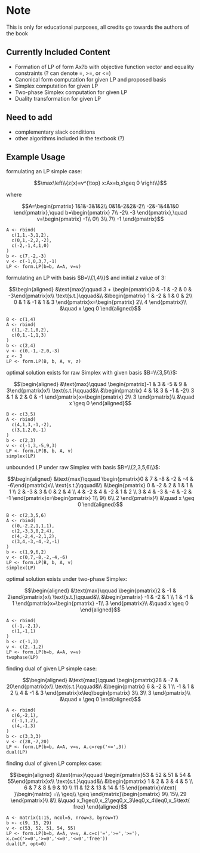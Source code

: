# Note
This is only for educational purposes, all credits go towards the authors of the book

## Currently Included Content
- Formation of LP of form Ax?b with objective function vector and equality constraints (? can denote =, >=, or <=)
- Canonical form computation for given LP and proposed basis
- Simplex computation for given LP
- Two-phase Simplex computation for given LP
- Duality transformation for given LP

## Need to add
- complementary slack conditions
- other algorithms included in the textbook (?)

## Example Usage
formulating an LP simple case:

$$\max\left\\{z(x)=v^{\top} x:Ax=b,x\geq 0 \right\\}$$

where

$$A=\begin{pmatrix}
1&1&-3&1&2\\
0&1&-2&2&-2\\
-2&-1&4&1&0
\end{pmatrix},\quad b=\begin{pmatrix}
7\\
-2\\
-3
\end{pmatrix},\quad v=\begin{pmatrix}
-1\\
0\\
3\\
7\\
-1
\end{pmatrix}$$

```
A <- rbind(
  c(1,1,-3,1,2),
  c(0,1,-2,2,-2),
  c(-2,-1,4,1,0)
)
b <- c(7,-2,-3)
v <- c(-1,0,3,7,-1)
LP <- form.LP(b=b, A=A, v=v)
```
formulating an LP with basis $B=\\{1,4\\}$ and initial $z$ value of $3$:

$$\begin{aligned}
    &\text{max}\qquad 3 + \begin{pmatrix}0 & -1 & -2 & 0 & -3\end{pmatrix}x\\
    \text{s.t.}\qquad&\\
    &\begin{pmatrix}
    1 & -2 & 1 & 0 & 2\\
    0 & 1 & -1 & 1 & 3
\end{pmatrix}x=\begin{pmatrix}
    2\\
    4
\end{pmatrix}\\
&\quad x \geq 0
\end{aligned}$$

```
B <- c(1,4)
A <- rbind(
  c(1,-2,1,0,2),
  c(0,1,-1,1,3)
)
b <- c(2,4)
v <- c(0,-1,-2,0,-3)
z <- 3
LP <- form.LP(B, b, A, v, z)
```
optimal solution exists for raw Simplex with given basis $B=\\{3,5\\}$:

$$\begin{aligned}
    &\text{max}\qquad \begin{pmatrix}-1 & 3 & -5 & 9 & 3\end{pmatrix}x\\
    \text{s.t.}\qquad&\\
    &\begin{pmatrix}
    4 & 1& 3 & -1 & -2\\
    3 & 1 & 2 & 0 & -1
\end{pmatrix}x=\begin{pmatrix}
    2\\
    3
\end{pmatrix}\\
&\quad x \geq 0
\end{aligned}$$

```
B <- c(3,5)
A <- rbind(
  c(4,1,3,-1,-2),
  c(3,1,2,0,-1)
)
b <- c(2,3)
v <- c(-1,3,-5,9,3)
LP <- form.LP(B, b, A, v)
simplex(LP)
```
unbounded LP under raw Simplex with basis $B=\\{2,3,5,6\\}$:

$$\begin{aligned}
    &\text{max}\qquad \begin{pmatrix}0 & 7 & -8 & -2 & -4 & -6\end{pmatrix}x\\
    \text{s.t.}\qquad&\\
    &\begin{pmatrix}
0 & -2 & 2 & 1 & 1 & 1 \\
2 & -3 & 3 & 0 & 2 & 4 \\
4 & -2 & 4 & -2 & 1 & 2 \\
3 & 4 & -3 & -4 & -2 & -1
\end{pmatrix}x=\begin{pmatrix}
    1\\
    9\\
    6\\
    2
\end{pmatrix}\\
&\quad x \geq 0
\end{aligned}$$

```
B <- c(2,3,5,6)
A <- rbind(
  c(0,-2,2,1,1,1),
  c(2,-3,3,0,2,4),
  c(4,-2,4,-2,1,2),
  c(3,4,-3,-4,-2,-1)
)
b <- c(1,9,6,2)
v <- c(0,7,-8,-2,-4,-6)
LP <- form.LP(B, b, A, v)
simplex(LP)
```
optimal solution exists under two-phase Simplex:

$$\begin{aligned}
    &\text{max}\qquad \begin{pmatrix}2 & -1 & 2\end{pmatrix}x\\
    \text{s.t.}\qquad&\\
    &\begin{pmatrix}
-1 & -2 & 1 \\
1 & -1 & 1
\end{pmatrix}x=\begin{pmatrix}
    -1\\
    3
\end{pmatrix}\\
&\quad x \geq 0
\end{aligned}$$

```
A <- rbind(
  c(-1,-2,1),
  c(1,-1,1)
)
b <- c(-1,3)
v <- c(2,-1,2)
LP <- form.LP(b=b, A=A, v=v)
twophase(LP)
```
finding dual of given LP simple case:

$$\begin{aligned}
    &\text{max}\qquad \begin{pmatrix}28 & -7 & 20\end{pmatrix}x\\
    \text{s.t.}\qquad&\\
    &\begin{pmatrix}
6 & -2 & 1 \\
-1 & 1 & 2 \\
4 & -1 & 3
\end{pmatrix}x\leq\begin{pmatrix}
    3\\
    3\\
    3
\end{pmatrix}\\
&\quad x \geq 0
\end{aligned}$$

```
A <- rbind(
  c(6,-2,1),
  c(-1,1,2),
  c(4,-1,3)
)
b <- c(3,3,3)
v <- c(28,-7,20)
LP <- form.LP(b=b, A=A, v=v, A.c=rep('<=',3))
dual(LP)
```
finding dual of given LP complex case:

$$\begin{aligned}
    &\text{max}\qquad \begin{pmatrix}53 & 52 & 51 & 54 & 55\end{pmatrix}x\\
    \text{s.t.}\qquad&\\
    &\begin{pmatrix}
    1 & 2 & 3 & 4 & 5 \\
    6 & 7 & 8 & 9 & 10 \\
    11 & 12 & 13 & 14 & 15
\end{pmatrix}x\text{ }\begin{matrix}
    =\\
    \geq\\
    \geq
\end{matrix}\begin{pmatrix}
    9\\
    15\\
    29
\end{pmatrix}\\
&\\
&\quad x_1\geq0,x_2\geq0,x_3\leq0,x_4\leq0,x_5\text{ free}
\end{aligned}$$

```
A <- matrix(1:15, ncol=5, nrow=3, byrow=T)
b <- c(9, 15, 29)
v <- c(53, 52, 51, 54, 55)
LP <- form.LP(b=b, A=A, v=v, A.c=c('=','>=','>='), x.c=c('>=0','>=0','<=0','<=0','free'))
dual(LP, opt=0)
```
